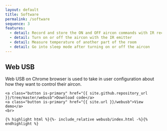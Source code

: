 ```yaml
---
layout: default
title: Software
permalink: /software
sequence: 3
features:
  - detail: Record and store the ON and OFF aircon commands with IR receiver
  - detail: Turn on or off the aircon with the IR emitter
  - detail: Measure temperature of another part of the room
  - detail: Go into sleep mode after turning on or off the aircon
---
```


<section class="section is-small">
  <div class="container">
    <h2 class="title is-1">Web USB</h2>
    <p class="subtitle is-4 is-spaced">Web USB on Chrome browser is used to take in user configuration about how they want to control their aircon.</p>

    <a class="button is-primary" href="{{ site.github.repository_url }}/tree/master/webusb">Download code</a>
    <a class="button is-primary" href="{{ site.url }}/webusb">View demo</a>
    <br>

    {% highlight html %}{%- include_relative webusb/index.html -%}{% endhighlight %}
  </div>
</section>

 <script>
  var getRandomDataArray = function () {
    var dataArray = [];
    for (var i = 0; i < 7; i++) dataArray.push(Math.round(Math.random() * 100));
    return dataArray;
  }

  var chartData = {
    labels : ["January","February","March","April","May","June","July"],
    datasets : [
      {
        label: "My First dataset",
        fillColor : "rgba(220,220,220,0.2)",
        strokeColor : "rgba(220,220,220,1)",
        pointColor : "rgba(220,220,220,1)",
        pointStrokeColor : "#fff",
        pointHighlightFill : "#fff",
        pointHighlightStroke : "rgba(220,220,220,1)",
        data : getRandomDataArray()
      },
      {
        label: "My Second dataset",
        fillColor : "rgba(151,187,205,0.2)",
        strokeColor : "rgba(151,187,205,1)",
        pointColor : "rgba(151,187,205,1)",
        pointStrokeColor : "#fff",
        pointHighlightFill : "#fff",
        pointHighlightStroke : "rgba(151,187,205,1)",
        data : getRandomDataArray()
      }
    ]
  }

  window.onload = function(){
    var chartOptions = { responsive : true };
    var chart = document.getElementById("canvas").getContext("2d");
    window.myBar = new Chart(chart).Line(chartData, chartOptions);
  }
  </script>

